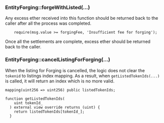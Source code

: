 ### EntityForging::forgeWithListed(...)
Any excess ether received into this function should be returned back to the caller after all the process was completed.

```solidity
    require(msg.value >= forgingFee, 'Insufficient fee for forging');
```
Once all the settlements are complete, excess ether should be returned back to the caller.

### EntityForging::cancelListingForForging(...)
When the listing for Forging is cancelled, the logic does not clear the `tokenid` to listings index mapping. As a result, when `getListedTokenIds(...)` is called, it will return an index which is no more valid.

```solidity
mapping(uint256 => uint256) public listedTokenIds;

function getListedTokenIds(
    uint tokenId_
  ) external view override returns (uint) {
    return listedTokenIds[tokenId_];
  }
```
